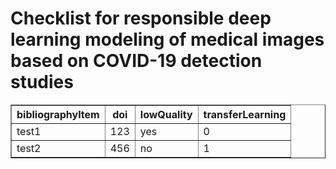 # Checklist for responsible deep learning modeling of medical images based on COVID-19 detection studies


<!-- DO NOT EDIT THIS SECTION -->
<!--START_SECTION:data-section-->
<table border="1"><thead><tr><th>bibliographyItem</th><th>doi</th><th>lowQuality</th><th>transferLearning</th></tr></thead><tbody><tr><td>test1</td><td>123</td><td>yes</td><td>0</td></tr><tr><td>test2</td><td>456</td><td>no</td><td>1</td></tr></tbody></table>
<!--END_SECTION:data-section-->
